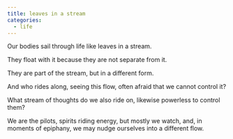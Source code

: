 ```yaml
---
title: leaves in a stream
categories:
  - life
---
```


Our bodies sail through life
like leaves in a stream.

They float with it
because they are
not separate from it.

They are part of the stream,
but in a different form.

And who rides along,
seeing this flow,
often afraid
that we cannot control it?

What stream of thoughts
do we also ride on,
likewise powerless
to control them?

We are the pilots,
spirits riding energy,
but mostly we watch,
and, in moments
of epiphany,
we may nudge ourselves
into a different flow.
